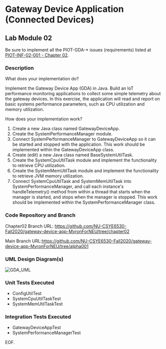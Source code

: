 # Gateway Device Application (Connected Devices)

## Lab Module 02

Be sure to implement all the PIOT-GDA-* issues (requirements) listed at [PIOT-INF-02-001 - Chapter 02](https://github.com/orgs/programming-the-iot/projects/1#column-9974938).

### Description

What does your implementation do? 

Implement the Gateway Device App (GDA) in Java. Build an IoT performance monitoring applications to collect some simple telemetry about the gateway devices. In this exercise, the application will read and report on basic systems performance parameters, such as CPU utilization and memory utilization.

How does your implementation work?
1. Create a new Java class named GatewayDeviceApp.
2. Create the SystemPerformanceManager module.
3. Connect SystemPerformanceManager to GatewayDeviceApp so it can be started and stopped with the application. This work should be implemented within the GatewayDeviceApp class.
4. Create (edit) a new Java class named BaseSystemUtilTask.
5. Create the SystemCpuUtilTask module and implement the functionality to retrieve CPU utilization.
6. Create the SystemMemUtilTask module and implement the functionality to retrieve JVM memory utilization.
7. Connect SystemCpuUtilTask and SystemMemUtilTask into SystemPerformanceManager, and call each instance's handleTelemetry() method from within a thread that starts when the manager is started, and stops when the manager is stopped. This work should be implemented within the SystemPerformanceManager class.

### Code Repository and Branch

Chapter02 Branch URL: https://github.com/NU-CSYE6530-Fall2020/gateway-device-app-MyronForNEU/tree/chapter02

Main Branch URL:https://github.com/NU-CSYE6530-Fall2020/gateway-device-app-MyronForNEU/tree/alpha001

### UML Design Diagram(s)

![GDA_UML](https://github.com/NU-CSYE6530-Fall2020/gateway-device-app-MyronForNEU/blob/chapter02/exercises/chapter02/GDA.jpg)

### Unit Tests Executed

- ConfigUtilTest
- SystemCpuUtilTaskTest
- SystemMemUtilTaskTest

### Integration Tests Executed

- GatewayDeviceAppTest
- SystemPerformanceManagerTest

EOF.
